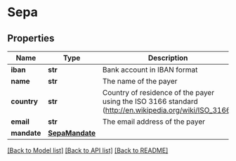 # Sepa

## Properties
Name | Type | Description | Notes
------------ | ------------- | ------------- | -------------
**iban** | **str** | Bank account in IBAN format | 
**name** | **str** | The name of the payer | 
**country** | **str** | Country of residence of the payer using the ISO 3166 standard (http://en.wikipedia.org/wiki/ISO_3166) | 
**email** | **str** | The email address of the payer | [optional] 
**mandate** | [**SepaMandate**](SepaMandate.md) |  | 

[[Back to Model list]](../README.md#documentation-for-models) [[Back to API list]](../README.md#documentation-for-api-endpoints) [[Back to README]](../README.md)


